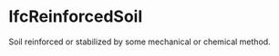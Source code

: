 IfcReinforcedSoil
=================

Soil reinforced or stabilized by some mechanical or chemical method.
